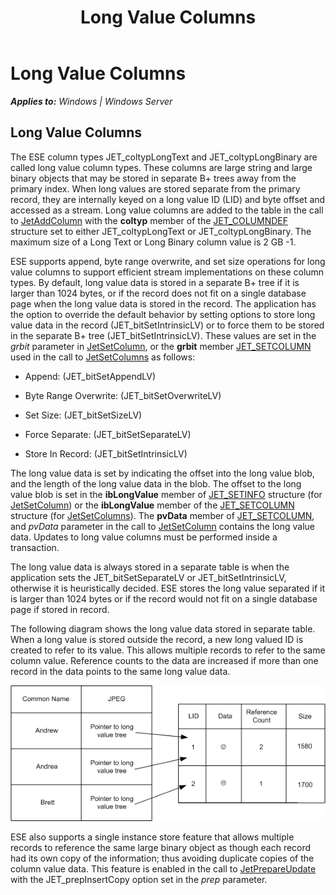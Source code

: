 ﻿---
title: Long Value Columns
TOCTitle: Long Value Columns
ms:assetid: 0690f9d3-1a58-4e53-92e1-213630fc88f4
ms:mtpsurl: https://msdn.microsoft.com/library/Gg269179(v=EXCHG.10)
ms:contentKeyID: 32765482
ms.date: 04/11/2016
ms.topic: article
---

# Long Value Columns


_**Applies to:** Windows | Windows Server_

## Long Value Columns

The ESE column types JET_coltypLongText and JET_coltypLongBinary are called long value column types. These columns are large string and large binary objects that may be stored in separate B+ trees away from the primary index. When long values are stored separate from the primary record, they are internally keyed on a long value ID (LID) and byte offset and accessed as a stream. Long value columns are added to the table in the call to [JetAddColumn](gg294122\(v=exchg.10\).md) with the **coltyp** member of the [JET_COLUMNDEF](gg294130\(v=exchg.10\).md) structure set to either JET_coltypLongText or JET_coltypLongBinary. The maximum size of a Long Text or Long Binary column value is 2 GB -1.

ESE supports append, byte range overwrite, and set size operations for long value columns to support efficient stream implementations on these column types. By default, long value data is stored in a separate B+ tree if it is larger than 1024 bytes, or if the record does not fit on a single database page when the long value data is stored in the record. The application has the option to override the default behavior by setting options to store long value data in the record (JET_bitSetIntrinsicLV) or to force them to be stored in the separate B+ tree (JET_bitSetIntrinsicLV). These values are set in the *grbit* parameter in [JetSetColumn](gg294137\(v=exchg.10\).md), or the **grbit** member [JET_SETCOLUMN](gg269233\(v=exchg.10\).md) used in the call to [JetSetColumns](gg294050\(v=exchg.10\).md) as follows:

  - Append: (JET_bitSetAppendLV)

  - Byte Range Overwrite: (JET_bitSetOverwriteLV)

  - Set Size: (JET_bitSetSizeLV)

  - Force Separate: (JET_bitSetSeparateLV)

  - Store In Record: (JET_bitSetIntrinsicLV)

The long value data is set by indicating the offset into the long value blob, and the length of the long value data in the blob. The offset to the long value blob is set in the **ibLongValue** member of [JET_SETINFO](gg294090\(v=exchg.10\).md) structure (for [JetSetColumn](gg294137\(v=exchg.10\).md)) or the **ibLongValue** member of the [JET_SETCOLUMN](gg269233\(v=exchg.10\).md) structure (for [JetSetColumns](gg294050\(v=exchg.10\).md)). The **pvData** member of [JET_SETCOLUMN](gg269233\(v=exchg.10\).md), and *pvData* parameter in the call to [JetSetColumn](gg294137\(v=exchg.10\).md) contains the long value data. Updates to long value columns must be performed inside a transaction.

The long value data is always stored in a separate table is when the application sets the JET_bitSetSeparateLV or JET_bitSetIntrinsicLV, otherwise it is heuristically decided. ESE stores the long value separated if it is larger than 1024 bytes or if the record would not fit on a single database page if stored in record.

The following diagram shows the long value data stored in separate table. When a long value is stored outside the record, a new long valued ID is created to refer to its value. This allows multiple records to refer to the same column value. Reference counts to the data are increased if more than one record in the data points to the same long value data.

![ESE_Documentation_longvaluedtree2](images/Gg269179.ESE_Documentation_longvaluedtree2(EXCHG.10).gif "ESE_Documentation_longvaluedtree2")

ESE also supports a single instance store feature that allows multiple records to reference the same large binary object as though each record had its own copy of the information; thus avoiding duplicate copies of the column value data. This feature is enabled in the call to [JetPrepareUpdate](gg269339\(v=exchg.10\).md) with the JET_prepInsertCopy option set in the *prep* parameter.

